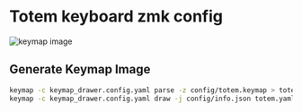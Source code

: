 # Totem keyboard zmk config

![keymap image](./totem.svg)

## Generate Keymap Image

```sh
keymap -c keymap_drawer.config.yaml parse -z config/totem.keymap > totem.yaml
keymap -c keymap_drawer.config.yaml draw -j config/info.json totem.yaml > totem.svg
```
